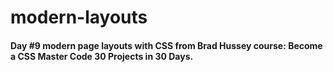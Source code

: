 # modern-layouts
#### Day #9 modern page layouts with CSS from Brad Hussey course: Become a CSS Master Code 30 Projects in 30 Days.
